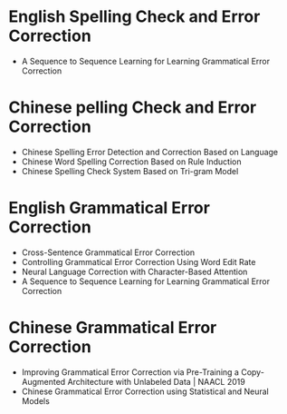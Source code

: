 # English Spelling Check and Error Correction
- A Sequence to Sequence Learning for Learning Grammatical Error Correction


# Chinese pelling Check and Error Correction
- Chinese Spelling Error Detection and Correction Based on Language
- Chinese Word Spelling Correction Based on Rule Induction
- Chinese Spelling Check System Based on Tri-gram Model

# English Grammatical Error Correction
- Cross-Sentence Grammatical Error Correction
- Controlling Grammatical Error Correction Using Word Edit Rate
- Neural Language Correction with Character-Based Attention
- A Sequence to Sequence Learning for Learning Grammatical Error Correction

# Chinese Grammatical Error Correction
- Improving Grammatical Error Correction via Pre-Training a Copy-Augmented Architecture with Unlabeled Data | NAACL 2019
- Chinese Grammatical Error Correction using Statistical and Neural Models 
